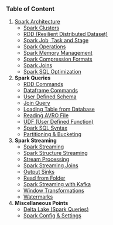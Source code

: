 ### Table of Content

1. [Spark Architecture](Spark%20Architecture.md)
	* [Spark Clusters](Spark%20Clusters.md)
	* [RDD (Resilient Distributed Dataset)](RDD%20%28Resilient%20Distributed%20Dataset%29.md)
	* [Spark Job, Task and Stage](Spark%20Job,%20Task%20and%20Stage.md)
	* [Spark Operations](Spark%20Operations.md)
	* [Spark Memory Management](Spark%20Memory%20Management.md)
	* [Spark Compression Formats](Spark%20Compression%20Formats.md)
	* [Spark Joins](Spark%20Joins.md)
	* [Spark SQL Optimization](Spark%20SQL%20Optimization.md)
2. **Spark Queries**
	* [RDD Commands](Spark%20Queries/RDD%20Commands.md)
	 * [Dataframe Commands](Spark%20Queries/Dataframe%20Commands.md)
	* [User Defined Schema](Spark%20Queries/User%20Defined%20Schema.md)
	* [Join Query](Spark%20Queries/Join%20Query.md)
	* [Loading Table from Database](Spark%20Queries/Loading%20Table%20from%20Database.md)
	* [Reading AVRO File](Spark%20Queries/Reading%20AVRO%20File.md)
	* [UDF (User Defined Function)](Spark%20Streaming/UDF%20%28User%20Defined%20Function%29.md)
	* [Spark SQL Syntax](Spark%20Queries/Spark%20SQL%20Syntax.md)
	* [Partitioning & Bucketing](Spark%20Queries/Partitioning%20&%20Bucketing.md)
3. **Spark Streaming**
	 * [Spark Streaming](Spark%20Streaming/Spark%20Streaming.md)
	* [Spark Structure Streaming](Spark%20Streaming/Spark%20Structure%20Streaming.md)
	* [Stream Processing](Spark%20Streaming/Stream%20Processing.md)
	* [Spark Streaming Joins](Spark%20Streaming/Spark%20Streaming%20Joins.md)
	* [Output Sinks](Spark%20Streaming/Output%20Sinks.md)
	* [Read from Folder](Spark%20Streaming/Read%20from%20Folder.md)
	* [Spark Streaming with Kafka](Spark%20Streaming/Spark%20Streaming%20with%20Kafka.md)
	* [Window Transformations](Spark%20Streaming/Window%20Transformations.md)
	* [Watermarks](Spark%20Streaming/Watermarks.md)
4. **Miscellaneous Points**
	 * [Delta Lake (Spark Queries)](Delta%20Lake%20%28Spark%20Queries%29.md)
	* [Spark Config & Settings](Spark%20Config%20&%20Settings.md)
